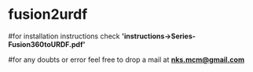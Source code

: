 # fusion2urdf
#for installation instructions check <b>'instructions->Series- Fusion360toURDF.pdf'</b>

#for any doubts or error feel free to drop a mail at <b>nks.mcm@gmail.com</b>
